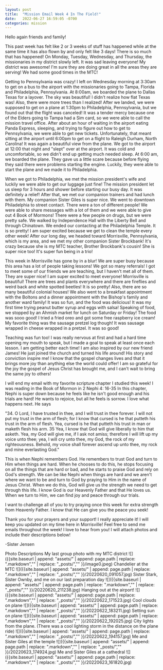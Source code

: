 ```yaml
---
layout: post
title:  "Mission Email Week 4 In The Field!"
date:   2022-06-27 16:59:05 -0700
categories: mission
---
```

Hello again friends and family!

This past week has felt like 2 or 3 weeks of stuff has happened while at the same time it has also flown by and only felt like 3 days! There is so much that has happened! On Monday, Tuesday, Wednesday, and Thursday, the missionaries in my district slowly left. It was sad leaving everyone! My district was awesome! I'm sure they are doing great in all the areas they are serving! We had some good times in the MTC!

Getting to Pennsylvania was crazy! I left on Wednesday morning at 3:30am to get on a bus to the airport with the missionaries going to Tampa, Florida and Philadelphia,  Pennsylvania. At 8:00am, we boarded the plane to Dallas Texas for a layover. The sky was beautiful! I didn't realize how flat Texas was! Also, there were more trees than I realized! After we landed, we were supposed to get on a plane at 1:30pm to Philadelphia, Pennsylvania, but we found out that the flight was canceled! It was a tender mercy because one of the Elders going to Tampa had a Sim card, so we were able to call the mission travel office.  After about an hour of waiting in the airport eating Panda Express, sleeping, and trying to figure out how to get to Pennsylvania,  we were able to get new tickets. Unfortunately,  that meant sitting at the airport until 6:00pm to get on a flight to Raleigh Durham, North Carolina! It was again a beautiful view from the plane. We got to the airport at 12:00 that night and "slept" over at the airport. It was cold and uncomfortable, so we didn't end up getting much needed sleep. At 6:00 am, we boarded the plane. They gave us a little scare because before flying they said there were problems starting the engine.  Luckily,  they were able to start the plane and we made it to Philadelphia.

When we got to Philadelphia, we met the mission president's wife and luckily we were able to get our luggage just fine! The mission president let us sleep for 3 hours and shower before starting our busy day. It was definitely a relief! After that, we met our companion trainers and had lunch with them. My companion Sister Giles is super nice. We went to downtown Philadelphia to street contact. There were a ton of different people! We were able to share messages with a lot of them and we were able to give out 4 Book of Mormons! There were a few people on drugs, but we were pretty safe. We walked by Independence Hall with the Liberty Bell and through Chinatown.  We ended our contacting at the Philadelphia Temple. It is so pretty! I am super excited because we get to clean the temple every other week! After our long day, we headed toward Morrisville, Pennsylvania, which is my area, and we met my other companion Sister Brockbank! It's crazy because she is my MTC teacher, Brother Brockbank's cousin! She is super nice too! It's super fun being in a trio!

This week in Morrisville has gone by in a blur! We are super busy because this area has a lot of people taking lessons! We got so many referrals! I got to meet some of our friends we are teaching,  but I haven't met all of them. They are super nice! I am super excited to meet everyone! Morrisville is beautiful! There are trees and plants everywhere and there are fireflies and weird back and white spotted beetles! It is so pretty! Also, there are so many beautiful colonial houses! We also went to a breakfast appointment with the Boltons and a dinner appointment with the Bishop's family and another ward family! It was so fun, and the food was delicious! It was my first time trying peanut butter syrup and eggs with salsa! Speaking of food, we stopped by an Ahmish market for lunch on Saturday or Friday! The food was sooo good! I tried a fried oreo and got some free raspberry ice cream! My favorite thing was the sausage pretzel log though! It was sausage wrapped in cheese wrapped in a pretzel. It was so good!

Teaching was fun too! I was really nervous at first and had a hard time opening my mouth to speak, but I made a goal to speak at least once each lesson. I am getting better each time! I am also inspired by our new friend James! He just joined the church and turned his life around! His story and conviction inspire me! I know that the gospel changes lives and that it brings more joy than anything else the world could offer! I am so grateful for the joy the gospel of Jesus Christ has brought me,  and I can't wait to bring the same joy to others!

I will end my email with my favorite scripture chapter I studied this week! I was reading in the Book of Mormon in 2 Nephi 4: 16-35 In this chapter, Nephi is super down because he feels like he isn't good enough and his trials are hard! He wants to rejoice, but all he feels is sorrow. I love what happens next. He says

"34. O Lord, I have trusted in thee, and I will trust in thee forever. I will not put my trust in the arm of flesh; for I know that cursed is he that putteth his trust in the arm of flesh. Yea, cursed is he that putteth his trust in man or maketh flesh his arm.
35 Yea, I know that God will give liberally to him that asketh. Yea, my God will give me, if I ask not amiss; therefore I will lift up my voice unto thee; yea, I will cry unto thee, my God, the rock of my righteousness. Behold, my voice shall forever ascend up unto thee, my rock and mine everlasting God."

This is when Nephi remembers God. He remembers to trust God and turn to Him when things are hard.  When he chooses to do this, he stops focusing on all the things that are hard or bad, and he starts to praise God and rely on God's strength. We can be like Nephi when things are hard and we aren't where we want to be and turn to God by praying to Him in the name of Jesus Christ. When we do this, God will give us the strength we need to get through this life. I know God is our Heavenly Father and that He loves us. When we turn to Him, we can find joy and peace through our trials. 

I want to challenge all of you to try praying once this week for extra strength from Heavenly Father. I know that He can give you the peace you seek!

Thank you for your prayers and your support! I really appreciate it! I will keep you updated on my time here in Morrisville! Feel free to send me emails throughout the week! I love to hear from you! I will attach photos and include their descriptions below!

-Sister Jensen

Photo Descriptions
My last group photo with my MTC district
![]({{site.baseurl | append: "assets/" | append:  page.path | replace: ".markdown","" | replace: "_posts/",""  }}/image0.jpeg)
Chandelier at the MTC
![]({{site.baseurl | append: "assets/" | append:  page.path | replace: ".markdown","" | replace: "_posts/",""  }}/20220620_091057.jpg)
Sister Stark, Sister Ownby, and me on our last preparation day
![]({{site.baseurl | append: "assets/" | append:  page.path | replace: ".markdown","" | replace: "_posts/",""  }}/20220620_211238.jpg)
Hanging out at the airport!
![]({{site.baseurl | append: "assets/" | append:  page.path | replace: ".markdown","" | replace: "_posts/",""  }}/20220622_171523.jpg)
Cool clouds on plane
![]({{site.baseurl | append: "assets/" | append:  page.path | replace: ".markdown","" | replace: "_posts/",""  }}/20220622_183211.jpg)
Setting sun on plane
![]({{site.baseurl | append: "assets/" | append:  page.path | replace: ".markdown","" | replace: "_posts/",""  }}/20220622_192025.jpg)
City lights from the plane. (There was a cool lighting storm in the distance on the plane ride)
![]({{site.baseurl | append: "assets/" | append:  page.path | replace: ".markdown","" | replace: "_posts/",""  }}/20220622_194157.jpg)
Me and Sister Giles at the temple
![]({{site.baseurl | append: "assets/" | append:  page.path | replace: ".markdown","" | replace: "_posts/",""  }}/20220623_174924.jpg)
Me and Sister Giles at a cathedral
![]({{site.baseurl | append: "assets/" | append:  page.path | replace: ".markdown","" | replace: "_posts/",""  }}/20220623_161820.jpg)